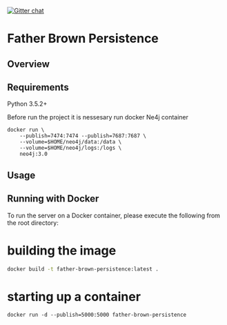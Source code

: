 [![Gitter chat](https://badges.gitter.im/father-brown/persistence/gitter.png)](https://gitter.im/father-brown/persistence/)

# Father Brown Persistence

## Overview

## Requirements
Python 3.5.2+

Before run the project it is nessesary run docker Ne4j container

```
docker run \
    --publish=7474:7474 --publish=7687:7687 \
    --volume=$HOME/neo4j/data:/data \
    --volume=$HOME/neo4j/logs:/logs \
    neo4j:3.0

```
## Usage
## Running with Docker

To run the server on a Docker container, please execute the following from the root directory:

# building the image

```bash
docker build -t father-brown-persistence:latest .

```

# starting up a container

```
docker run -d --publish=5000:5000 father-brown-persistence

```

